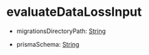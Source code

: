 # evaluateDataLossInput

- migrationsDirectoryPath: [String](../shapes/String.md)



- prismaSchema: [String](../shapes/String.md)



